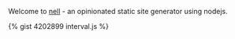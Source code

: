 <!--
layout: post
title: Welcome To nell
date: 2012-12-25 15:15
comments: true
categories: nodejs, nell
published: true
-->

Welcome to [nell](http://github.com/tanepiper/nell) - an opinionated static site generator using nodejs.

{% gist 4202899 interval.js %}